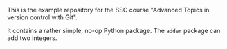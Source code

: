 This is the example repository for the SSC course "Advanced Topics in version control with Git".

It contains a rather simple, no-op Python package.
The `adder` package can add two integers.

